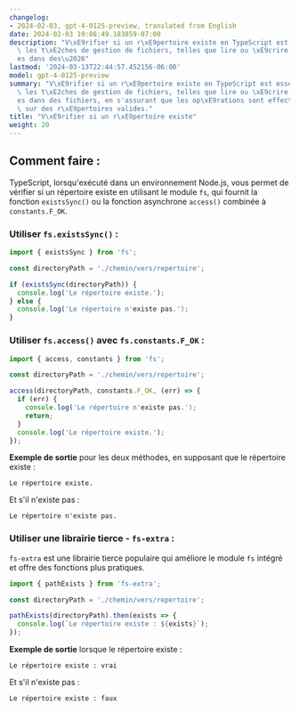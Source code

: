 ```yaml
---
changelog:
- 2024-02-03, gpt-4-0125-preview, translated from English
date: 2024-02-03 19:08:49.183859-07:00
description: "V\xE9rifier si un r\xE9pertoire existe en TypeScript est essentiel pour\
  \ les t\xE2ches de gestion de fichiers, telles que lire ou \xE9crire des donn\xE9\
  es dans des\u2026"
lastmod: '2024-03-13T22:44:57.452156-06:00'
model: gpt-4-0125-preview
summary: "V\xE9rifier si un r\xE9pertoire existe en TypeScript est essentiel pour\
  \ les t\xE2ches de gestion de fichiers, telles que lire ou \xE9crire des donn\xE9\
  es dans des fichiers, en s'assurant que les op\xE9rations sont effectu\xE9es uniquement\
  \ sur des r\xE9pertoires valides."
title: "V\xE9rifier si un r\xE9pertoire existe"
weight: 20
---
```


## Comment faire :
TypeScript, lorsqu'exécuté dans un environnement Node.js, vous permet de vérifier si un répertoire existe en utilisant le module `fs`, qui fournit la fonction `existsSync()` ou la fonction asynchrone `access()` combinée à `constants.F_OK`.

### Utiliser `fs.existsSync()` :
```typescript
import { existsSync } from 'fs';

const directoryPath = './chemin/vers/repertoire';

if (existsSync(directoryPath)) {
  console.log('Le répertoire existe.');
} else {
  console.log('Le répertoire n'existe pas.');
}
```

### Utiliser `fs.access()` avec `fs.constants.F_OK` :
```typescript
import { access, constants } from 'fs';

const directoryPath = './chemin/vers/repertoire';

access(directoryPath, constants.F_OK, (err) => {
  if (err) {
    console.log('Le répertoire n'existe pas.');
    return;
  }
  console.log('Le répertoire existe.');
});
```

**Exemple de sortie** pour les deux méthodes, en supposant que le répertoire existe :
```
Le répertoire existe.
```

Et s'il n'existe pas :
```
Le répertoire n'existe pas.
```

### Utiliser une librairie tierce - `fs-extra` :
`fs-extra` est une librairie tierce populaire qui améliore le module `fs` intégré et offre des fonctions plus pratiques.

```typescript
import { pathExists } from 'fs-extra';

const directoryPath = './chemin/vers/repertoire';

pathExists(directoryPath).then(exists => {
  console.log(`Le répertoire existe : ${exists}`);
});
```

**Exemple de sortie** lorsque le répertoire existe :
```
Le répertoire existe : vrai
```

Et s'il n'existe pas :
```
Le répertoire existe : faux
```
